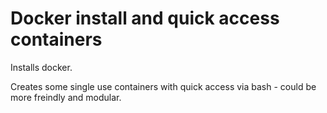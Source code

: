 # Docker install and quick access containers

Installs docker.

Creates some single use containers with quick access via bash - could be more freindly and modular.

